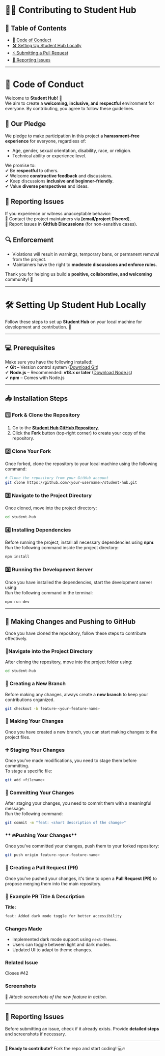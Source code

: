 # **👨‍💻 Contributing to Student Hub**  

## 📌 Table of Contents  

- [📜 Code of Conduct](#-code-of-conduct)  
- [🛠 Setting Up Student Hub Locally](#-setting-up-student-hub-locally)   
- [⚡ Submitting a Pull Request](#-submitting-a-pull-request)   
- [🐛 Reporting Issues](#-reporting-issues)  

---

# 📜 Code of Conduct  

Welcome to **Student Hub!** 🎉  
We aim to create a **welcoming, inclusive, and respectful** environment for everyone. By contributing, you agree to follow these guidelines.  

## **👥 Our Pledge**  
We pledge to make participation in this project a **harassment-free experience** for everyone, regardless of:  
- Age, gender, sexual orientation, disability, race, or religion.  
- Technical ability or experience level.  

We promise to:  
✔ Be **respectful** to others.  
✔ Welcome **constructive feedback** and discussions.  
✔ Keep discussions **inclusive and beginner-friendly**.  
✔ Value **diverse perspectives** and ideas.    

## **🚨 Reporting Issues**  
If you experience or witness unacceptable behavior:  
📩 Contact the project maintainers via **[email/project Discord]**.  
📜 Report issues in **GitHub Discussions** (for non-sensitive cases).  

## **🔍 Enforcement**  
- Violations will result in warnings, temporary bans, or permanent removal from the project.  
- Maintainers have the right to **moderate discussions and enforce rules**.  

Thank you for helping us build a **positive, collaborative, and welcoming** community! 🚀  

---

# 🛠 Setting Up Student Hub Locally  

Follow these steps to set up **Student Hub** on your local machine for development and contribution. 🚀  

---

## **💻 Prerequisites**  
Make sure you have the following installed:  
✔ **Git** – Version control system ([Download Git](https://git-scm.com/downloads))  
✔ **Node.js** – Recommended: **v18.x or later** ([Download Node.js](https://nodejs.org/))  
✔ **npm** – Comes with Node.js   

---

## **📥 Installation Steps**  

### **1️⃣ Fork & Clone the Repository**  
1. Go to the **[Student Hub GitHub Repository](https://github.com/iiitl/student-hub)**.  
2. Click the **Fork** button (top-right corner) to create your copy of the repository. 

### **2️⃣ Clone Your Fork**  
Once forked, clone the repository to your local machine using the following command:  

```bash
# Clone the repository from your GitHub account
git clone https://github.com/<your-username>/student-hub.git
```

### **3️⃣ Navigate to the Project Directory**  
Once cloned, move into the project directory:  

```bash
cd student-hub
```

### **4️⃣ Installing Dependencies**  

Before running the project, install all necessary dependencies using **npm**:   
Run the following command inside the project directory:  

```bash
npm install
```
### **5️⃣ Running the Development Server**  

Once you have installed the dependencies, start the development server using:  
Run the following command in the terminal:  

```bash
npm run dev
```

---
## **🚀 Making Changes and Pushing to GitHub**  

Once you have cloned the repository, follow these steps to contribute effectively.  


### **🧭Navigate into the Project Directory**  

After cloning the repository, move into the project folder using:  

```bash
cd student-hub
```
### **🌿 Creating a New Branch**  

Before making any changes, always create a **new branch** to keep your contributions organized.  

```bash
git checkout -b feature-<your-feature-name>
```
### **📝 Making Your Changes**  

Once you have created a new branch, you can start making changes to the project files.  

### **➕ Staging Your Changes**  

Once you've made modifications, you need to stage them before committing.    
To stage a specific file:  

```bash
git add <filename>
```
### **📌 Committing Your Changes**  

After staging your changes, you need to commit them with a meaningful message.  
Run the following command:  

```bash
git commit -m "feat: <short description of the change>"
```
### ** 🔥Pushing Your Changes**  
Once you've committed your changes, push them to your forked repository:  

```bash
git push origin feature-<your-feature-name>
```

### **🚀 Creating a Pull Request (PR)**  

Once you've pushed your changes, it's time to open a **Pull Request (PR)** to propose merging them into the main repository.  



### **📌 Example PR Title & Description**  

**Title:**  
```bash
feat: Added dark mode toggle for better accessibility
```
### Changes Made  
- Implemented dark mode support using `next-themes`.  
- Users can toggle between light and dark modes.  
- Updated UI to adapt to theme changes.  

### Related Issue  
Closes #42  

### Screenshots  
📸 _Attach screenshots of the new feature in action._  

---

## **🐛 Reporting Issues**  

Before submitting an issue, check if it already exists. Provide **detailed steps** and screenshots if necessary.

---

**🚀 Ready to contribute?** Fork the repo and start coding! 💻🔥

